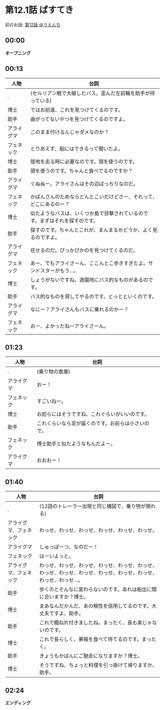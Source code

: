第12.1話 ばすてき
=================

前のお話: [第12話 ゆうえんち](12.md)

## 00:00
**オープニング**

## 00:13

  人物   | 台詞
-------- | ------
.|(セルリアン戦で大破したバス。歪んだ左前輪を助手が持っている)
博士|ではお前達、これを見つけてくるのです。
助手|曲がってないやつを見つけてくるのですよ。
アライグマ|このまま付けるんじゃダメなのか？
フェネック|とりあえず、船にはできるって聞いたよ。
博士|陸地を走る時に必要なのです。頭を使うのです。
助手|頭を使うのです。ちゃんと食べてるのですか？
アライグマ|ぐぬぬー。アライさんはその辺ばっちりなのだ。
フェネック|かばんさんのためならどんとこいだけどさー、それって、どこにあるのー？
博士|似たようなバスは、いくつか島で目撃されているのです。まずはそれを探すのです。
助手|探すのです。ちゃんとこれが、まんまるかどうか、よく見るのですよ。
アライグマ|任せるのだ。ぴっかぴかのを見つけてくるのだ。
フェネック|あー、でもアライさーん、ここんとこ歩きすぎたよ。サンドスターがもう…。
博士|しょうがないですね。遊園地にバス的なものがあるのです。
助手|バス的なものを貸してやるのです。とっとといくのです。
アライグマ|なにー？アライさんもバスに乗れるのかー？
フェネック|おー、よかったねーアライさーん。

## 01:23

  人物   | 台詞
-------- | ------
.|(乗り物の倉庫)
アライグマ|おー！
フェネック|すごいねー。
博士|お前らにはそうですね、これぐらいがいいのです。
助手|これくらいなら足が届くのです。お前らは小さいので。
フェネック|博士助手と似たようなもんだよー。
アライグマ|おおおー！

## 01:40

  人物   | 台詞
-------- | ------
.|(12話のトレーラー出現と同じ構図で、乗り物が現れる)
アライグマ、フェネック|わっせ、わっせ、わっせ、わっせ、わっせ、わっせ。
アライグマ|しゅっぱーつ、なのだー！
フェネック|はーいよっと。
アライグマ、フェネック|わっせ、わっせ、わっせ、わっせ、わっせ、わっせ、わっせ、わっせ、わっせ、わっせ、わっせ、わっせ、わっせ、わっせ…。
助手|歩くのとそんなに変わらないのです。あれは船出に間に合いますか？博士。
博士|まあなんだかんだ、あの根性を信用してるのです。大丈夫ですよ、助手。
助手|これで概ね片付きましたね。まったく、長も楽じゃないのです。
博士|これで長らしく、果報を食べて待てるのです。まったく。
助手|きょうもかばんにご馳走になりますか？博士。
博士|そうですね、ちょっと料理を引っ掛けて帰りますか、助手。

## 02:24
**エンディング**
